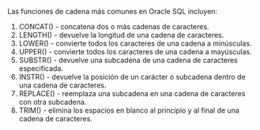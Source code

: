 Las funciones de cadena más comunes en Oracle SQL incluyen:

1.  CONCAT() - concatena dos o más cadenas de caracteres.
2.  LENGTH() - devuelve la longitud de una cadena de caracteres.
3.  LOWER() - convierte todos los caracteres de una cadena a minúsculas.
4.  UPPER() - convierte todos los caracteres de una cadena a mayúsculas.
5.  SUBSTR() - devuelve una subcadena de una cadena de caracteres especificada.
6.  INSTR() - devuelve la posición de un carácter o subcadena dentro de una cadena de caracteres.
7.  REPLACE() - reemplaza una subcadena en una cadena de caracteres con otra subcadena.
8.  TRIM() - elimina los espacios en blanco al principio y al final de una cadena de caracteres.
